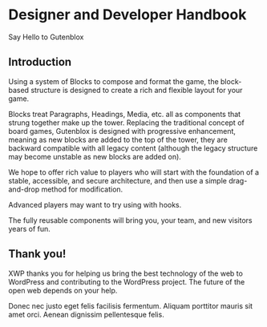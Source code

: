 # Designer and Developer Handbook

Say Hello to Gutenblox

## Introduction

Using a system of Blocks to compose and format the game, the block-based structure is designed to create a rich and flexible layout for your game.

Blocks treat Paragraphs, Headings, Media, etc. all as components that strung together make up the tower. Replacing the traditional concept of board games, Gutenblox is designed with progressive enhancement, meaning as new blocks are added to the top of the tower, they are backward compatible with all legacy content (although the legacy structure may become unstable as new blocks are added on).

We hope to offer rich value to players who will start with the foundation of a stable, accessible, and secure architecture, and then use a simple drag-and-drop method for modification.

Advanced players may want to try using with hooks.

The fully reusable components will bring you, your team, and new visitors years of fun.

## Thank you!

XWP thanks you for helping us bring the best technology of the web to WordPress and contributing to the WordPress project. The future of the open web depends on your help.

Donec nec justo eget felis facilisis fermentum. Aliquam porttitor mauris sit amet orci. Aenean dignissim pellentesque felis.
